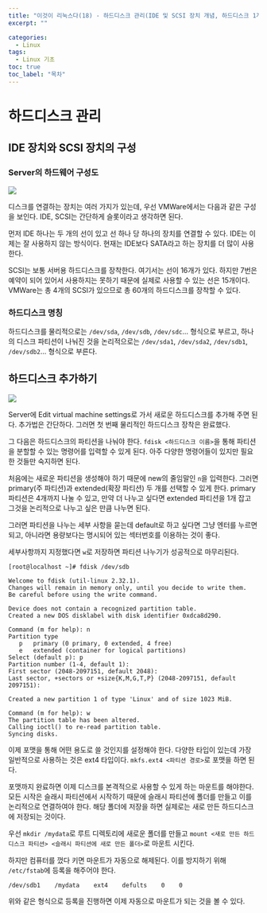 ```yaml
---
title: "이것이 리눅스다(18) - 하드디스크 관리(IDE 및 SCSI 장치 개념, 하드디스크 1개 추가)"
excerpt: ""

categories:
  - Linux
tags:
  - Linux 기초
toc: true
toc_label: "목차"
---
```


# 하드디스크 관리

## IDE 장치와 SCSI 장치의 구성

### Server의 하드웨어 구성도

<img src="https://drive.google.com/uc?export=view&id=19bIa4n6curdSQrlklXLbfDNcq54OkIPh">

디스크를 연결하는 장치는 여러 가지가 있는데, 우선 VMWare에서는 다음과 같은 구성을 보인다. IDE, SCSI는 간단하게 슬롯이라고 생각하면 된다. 

먼저 IDE 하나는 두 개의 선이 있고 선 하나 당 하나의 장치를 연결할 수 있다. IDE는 이제는 잘 사용하지 않는 방식이다. 현재는 IDE보다 SATA라고 하는 장치를 더 많이 사용한다. 

SCSI는 보통 서버용 하드디스크를 장착한다. 여기서는 선이 16개가 있다. 하지만 7번은 예약이 되어 있어서 사용하지는 못하기 때문에 실제로 사용할 수 있는 선은 15개이다. VMWare는 총 4개의 SCSI가 있으므로 총 60개의 하드디스크를 장착할 수 있다.

### 하드디스크 명칭

하드디스크를 물리적으로는 `/dev/sda`, `/dev/sdb`, `/dev/sdc`... 형식으로 부르고, 하나의 디스크 파티션이 나눠진 것을 논리적으로는 `/dev/sda1`, `/dev/sda2`, `/dev/sdb1`, `/dev/sdb2`... 형식으로 부른다.

## 하드디스크 추가하기

<img src="https://drive.google.com/uc?export=view&id=19srg1CwlziijGoje4W8r7DAtRYAfES5y">

Server에 Edit virtual machine settings로 가서 새로운 하드디스크를 추가해 주면 된다. 추가법은 간단하다. 그러면 첫 번째 물리적인 하드디스크 장착은 완료했다. 

그 다음은 하드디스크의 파티션을 나눠야 한다. `fdisk <하드디스크 이름>`을 통해 파티션을 분할할 수 있는 명령어를 입력할 수 있게 된다. 아주 다양한 명령어들이 있지만 필요한 것들만 숙지하면 된다. 

처음에는 새로운 파티션을 생성해야 하기 때문에 new의 줄임말인 `n`을 입력한다. 그러면 primary(주 파티션)과 extended(확장 파티션) 두 개를 선택할 수 있게 한다. primary 파티션은 4개까지 나눌 수 있고, 만약 더 나누고 싶다면 extended 파티션을 1개 잡고 그것을 논리적으로 나누고 싶은 만큼 나누면 된다. 

그러면 파티션을 나누는 세부 사항을 묻는데 default로 하고 싶다면 그냥 엔터를 누르면 되고, 아니라면 용량보다는 명시되어 있는 섹터번호를 이용하는 것이 좋다.

세부사항까지 지정했다면 `w`로 저장하면 파티션 나누기가 성공적으로 마무리된다. 

```
[root@localhost ~]# fdisk /dev/sdb

Welcome to fdisk (util-linux 2.32.1).
Changes will remain in memory only, until you decide to write them.
Be careful before using the write command.

Device does not contain a recognized partition table.
Created a new DOS disklabel with disk identifier 0xdca8d290.

Command (m for help): n
Partition type
   p   primary (0 primary, 0 extended, 4 free)
   e   extended (container for logical partitions)
Select (default p): p
Partition number (1-4, default 1): 
First sector (2048-2097151, default 2048): 
Last sector, +sectors or +size{K,M,G,T,P} (2048-2097151, default 2097151): 

Created a new partition 1 of type 'Linux' and of size 1023 MiB.

Command (m for help): w
The partition table has been altered.
Calling ioctl() to re-read partition table.
Syncing disks.
```

이제 포맷을 통해 어떤 용도로 쓸 것인지를 설정해야 한다. 다양한 타입이 있는데 가장 일반적으로 사용하는 것은 ext4 타입이다. `mkfs.ext4 <파티션 경로>`로 포맷을 하면 된다. 

포맷까지 완료하면 이제 디스크를 본격적으로 사용할 수 있게 하는 마운트를 해야한다. 모든 시작은 슬래시 파티션에서 시작하기 때문에 슬래시 파티션에 폴더를 만들고 이를 논리적으로 연결하여야 한다. 해당 폴더에 저장을 하면 실제로는 새로 만든 하드디스크에 저장되는 것이다. 

우선 `mkdir /mydata`로 루트 디렉토리에 새로운 폴더를 만들고 `mount <새로 만든 하드디스크 파티션> <슬래시 파티션에 새로 만든 폴더>`로 마운트 시킨다. 

하지만 컴퓨터를 껐다 키면 마운트가 자동으로 해제된다. 이를 방지하기 위해 `/etc/fstab`에 등록을 해주어야 한다. 

```
/dev/sdb1    /mydata    ext4    defults    0    0
```

위와 같은 형식으로 등록을 진행하면 이제 자동으로 마운트가 되는 것을 볼 수 있다. 